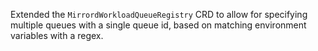 Extended the `MirrordWorkloadQueueRegistry` CRD to allow for specifying multiple queues with a single queue id, based on matching environment variables with a regex.
